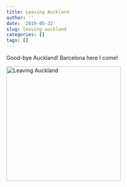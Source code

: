 ```yaml
---
title: Leaving Auckland
author: ''
date: '2019-05-22'
slug: leaving-auckland
categories: []
tags: []
---
```



Good-bye Auckland! Barcelona here I come!

<img src="/post/2019-05-22-leaving-auckland_files/Leaving.jpg" alt="Leaving Auckland" width="300px" height="300px"/>